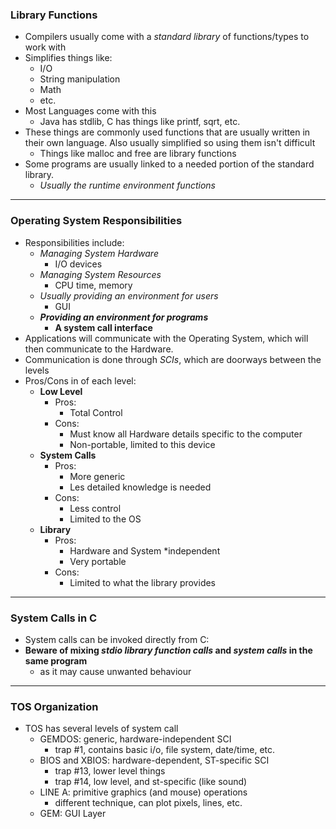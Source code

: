 ### Library Functions
- Compilers usually come with a *standard library* of functions/types to work with
- Simplifies things like:
	- I/O
	- String manipulation
	- Math
	- etc.
- Most Languages come with this
	- Java has stdlib, C has things like printf, sqrt, etc.
- These things are commonly used functions that are usually written in their own language. Also usually simplified so using them isn't difficult
	- Things like malloc and free are library functions
- Some programs are usually linked to a needed portion of the standard library.
	- *Usually the runtime environment functions*
---
### Operating System Responsibilities
- Responsibilities include:
	- *Managing System Hardware*
		- I/O devices
	- *Managing System Resources*
		- CPU time, memory
	- *Usually providing an environment for users*
		- GUI
	- ***Providing an environment for programs***
		- **A system call interface**
- Applications will communicate with the Operating System, which will then communicate to the Hardware.
- Communication is done through *SCIs*, which are doorways between the levels
- Pros/Cons in of each level:
	- **Low Level**
		- Pros:
			- Total Control
		- Cons:
			- Must know all Hardware details specific to the computer
			- Non-portable, limited to this device
	- **System Calls**
		- Pros:
			- More generic
			- Les detailed knowledge is needed
		- Cons:
			- Less control
			- Limited to the OS
	- **Library**
		- Pros:
			- Hardware and System *independent
			- Very portable
		- Cons:
			- Limited to what the library provides
---
### System Calls in C
- System calls can be invoked directly from C:
- **Beware of mixing *stdio library function calls* and *system calls* in the same program**
	- as it may cause unwanted behaviour
---
### TOS Organization
- TOS has several levels of system call
	- GEMDOS:         generic, hardware-independent SCI
		- trap #1, contains basic i/o, file system, date/time, etc.
	- BIOS and XBIOS: hardware-dependent, ST-specific SCI
		- trap #13, lower level things
		- trap #14, low level, and st-specific (like sound)
	- LINE A:         primitive graphics (and mouse) operations
		- different technique, can plot pixels, lines, etc.
	- GEM:            GUI Layer